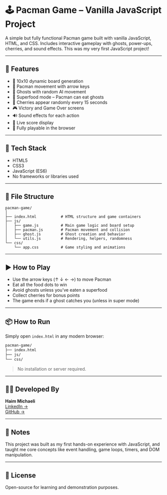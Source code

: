 
# 🕹️ Pacman Game – Vanilla JavaScript Project

A simple but fully functional Pacman game built with vanilla JavaScript, HTML, and CSS. Includes interactive gameplay with ghosts, power-ups, cherries, and sound effects. This was my very first JavaScript project!

---

## 🎯 Features

- 🧱 10x10 dynamic board generation
- 🐞 Pacman movement with arrow keys
- 👻 Ghosts with random AI movement
- 🍄 Superfood mode – Pacman can eat ghosts
- 🍒 Cherries appear randomly every 15 seconds
- 🎮 Victory and Game Over screens
- 🔊 Sound effects for each action
- 💯 Live score display
- 📱 Fully playable in the browser

---

## 🚀 Tech Stack

- HTML5
- CSS3
- JavaScript (ES6)
- No frameworks or libraries used

---

## 📂 File Structure

```
pacman-game/
│
├── index.html           # HTML structure and game containers
├── js/
│   ├── game.js          # Main game logic and board setup
│   ├── pacman.js        # Pacman movement and collision
│   ├── ghost.js         # Ghost creation and behavior
│   └── utils.js         # Rendering, helpers, randomness
└── css/
    └── app.css          # Game styling and animations
```

---

## ▶️ How to Play

- Use the arrow keys (↑ ↓ ← →) to move Pacman
- Eat all the food dots to win
- Avoid ghosts unless you’ve eaten a superfood
- Collect cherries for bonus points
- The game ends if a ghost catches you (unless in super mode)

---

## 📦 How to Run

Simply open `index.html` in any modern browser:

```bash
pacman-game/
├── index.html
├── js/
└── css/
```

> No installation or server required.

---

## 👨‍💻 Developed By

**Haim Michaeli**  
[LinkedIn →](https://www.linkedin.com/in/haim-michaeli-b1b75b246/)  
[GitHub →](https://github.com/haimmichaeli90)

---

## 📌 Notes

This project was built as my first hands-on experience with JavaScript, and taught me core concepts like event handling, game loops, timers, and DOM manipulation.

---

## 📃 License

Open-source for learning and demonstration purposes.
